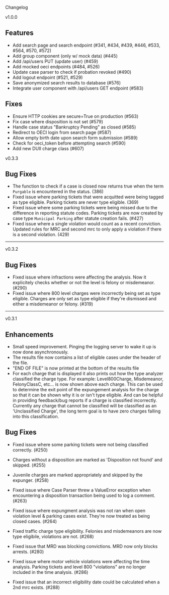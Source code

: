 Changelog

v1.0.0

## Features

- Add search page and search endpoint (#341, #434, #439, #446, #533, #564, #570, #572)
- Add group component (only w/ mock data) (#445)
- Add /api/users PUT (update user) (#459)
- Add mocked oeci endpoints (#484, #526)
- Update case parser to check if probation revoked (#490)
- Add logout endpoint (#521, #529)
- Save anonymized search results to database (#576)
- Integrate user component with /api/users GET endpoint (#583)

## Fixes

- Ensure HTTP cookies are secure=True on production (#563)
- Fix case where disposition is not set (#579)
- Handle case status "Bankruptcy Pending" as closed (#585)
- Redirect to OECI login from search page (#587)
- Allow empty birth date upon search form submission (#589)
- Check for oeci_token before attempting search (#590)
- Add new DUII charge class (#607)

v0.3.3

## Bug Fixes

 - The function to check if a case is closed now returns true when the term `Purgable` is encountered in the status. (386)
 - Fixed issue where parking tickets that were acquitted were being tagged as type eligible. Parking tickets are never type eligible. (369)
 - Fixed issue where some parking tickets were being missed due to the difference in reporting statute codes. Parking tickets are now created by case type `Municipal Parking` after statute creation fails. (#427)
 - Fixed issue where a single violation would count as a recent conviction. Updated rules for MRC and second mrc to only apply a violation if there is a second violation. (429)


________________________________________________________________________________________________

v0.3.2

## Bug Fixes

 - Fixed issue where infractions were affecting the analysis. Now it explicitely checks whether or not the level is felony or misdemeanor. (#290)
 - Fixed issue where 800 level charges were incorrectly being set as type eligible. Charges are only set as type eligible if they're dismissed and either a misdemeanor or felony. (#319)


________________________________________________________________________________________________

v0.3.1

## Enhancements

 - Small speed improvement. Pinging the logging server to wake it up is now done asynchronously.
 - The results file now contains a list of eligible cases under the header of the file.
 - "END OF FILE" is now printed at the bottom of the results file
 - For each charge that is displayed it also prints out how the type analyzer classified the charge type. For example: Level800Charge, Misdemeanor, FelonyClassC, etc... is now shown above each charge. This can be used to determine the exit point of the expungement analysis for the charge so that it can be shown why it is or isn't type eligible. And can be helpful in providing feedback/bug reports if a charge is classified incorrectly. Currently any charge that cannot be classified will be classified as an 'Unclassified Charge', the long term goal is to have zero charges falling into this classification.

## Bug Fixes

 - Fixed issue where some parking tickets were not being classified correctly. (#250)

 - Charges without a disposition are marked as 'Disposition not found' and skipped. (#255)

 - Juvenile charges are marked appropriately and skipped by the expunger. (#258)

 - Fixed issue where Case Parser threw a ValueError exception when encountering a disposition transaction being used to log a comment. (#263)

 - Fixed issue where expungment analysis was not ran when open violation level & parking cases exist. They're now treated as being closed cases. (#264)

 - Fixed traffic charge type eligibility. Felonies and misdemeanors are now type eligibile, violations are not. (#268)

 - Fixed issue that MRD was blocking convictions. MRD now only blocks arrests. (#280)

 - Fixed issue where motor vehicle violations were affecting the time analysis. Parking tickets and level 800 "violations" are no longer included in the time analysis. (#286)

 - Fixed issue that an incorrect eligibility date could be calculated when a 2nd mrc exists. (#288)
